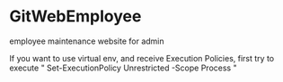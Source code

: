 # GitWebEmployee
employee maintenance website for admin

If you want to use virtual env, and receive Execution Policies, first try to execute " Set-ExecutionPolicy Unrestricted -Scope Process "
